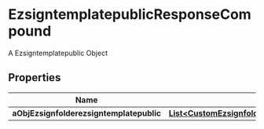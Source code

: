 

# EzsigntemplatepublicResponseCompound

A Ezsigntemplatepublic Object

## Properties

| Name | Type | Description | Notes |
|------------ | ------------- | ------------- | -------------|
|**aObjEzsignfolderezsigntemplatepublic** | [**List&lt;CustomEzsignfolderezsigntemplatepublicResponse&gt;**](CustomEzsignfolderezsigntemplatepublicResponse.md) |  |  |



